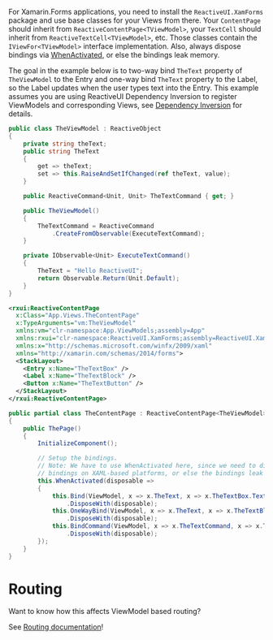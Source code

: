 For Xamarin.Forms applications, you need to install the `ReactiveUI.XamForms` package and use base classes for your Views from there. Your `ContentPage` should inherit from `ReactiveContentPage<TViewModel>`, your `TextCell` should inherit from `ReactiveTextCell<TViewModel>`, etc. Those classes contain the `IViewFor<TViewModel>` interface implementation. Also, always dispose bindings via [WhenActivated](../when-activated), or else the bindings leak memory.

The goal in the example below is to two-way bind `TheText` property of `TheViewModel` to the Entry and one-way bind `TheText` property to the Label, so the Label updates when the user types text into the Entry. This example assumes you are using ReactiveUI Dependency Inversion to register ViewModels and corresponding Views, see [Dependency Inversion](../dependency-inversion) for details.
 
```csharp
public class TheViewModel : ReactiveObject
{
    private string theText;
    public string TheText
    {
        get => theText;
        set => this.RaiseAndSetIfChanged(ref theText, value);
    }

    public ReactiveCommand<Unit, Unit> TheTextCommand { get; }

    public TheViewModel()
    {
        TheTextCommand = ReactiveCommand
            .CreateFromObservable(ExecuteTextCommand);
    }

    private IObservable<Unit> ExecuteTextCommand()
    {
        TheText = "Hello ReactiveUI";
        return Observable.Return(Unit.Default);
    }
}
```

```xml
<rxui:ReactiveContentPage
  x:Class="App.Views.TheContentPage"
  x:TypeArguments="vm:TheViewModel"          
  xmlns:vm="clr-namespace:App.ViewModels;assembly=App"
  xmlns:rxui="clr-namespace:ReactiveUI.XamForms;assembly=ReactiveUI.XamForms"
  xmlns:x="http://schemas.microsoft.com/winfx/2009/xaml"
  xmlns="http://xamarin.com/schemas/2014/forms">
  <StackLayout>
    <Entry x:Name="TheTextBox" />
    <Label x:Name="TheTextBlock" />
    <Button x:Name="TheTextButton" />
  </StackLayout>
</rxui:ReactiveContentPage>
```

```csharp
public partial class TheContentPage : ReactiveContentPage<TheViewModel>
{
    public ThePage()
    {
        InitializeComponent();

        // Setup the bindings.
        // Note: We have to use WhenActivated here, since we need to dispose the
        // bindings on XAML-based platforms, or else the bindings leak memory.
        this.WhenActivated(disposable =>
        {
            this.Bind(ViewModel, x => x.TheText, x => x.TheTextBox.Text)
                .DisposeWith(disposable);
            this.OneWayBind(ViewModel, x => x.TheText, x => x.TheTextBlock.Text)
                .DisposeWith(disposable);
            this.BindCommand(ViewModel, x => x.TheTextCommand, x => x.TheTextButton)
                .DisposeWith(disposable);
        });
    }
}
```

# Routing

Want to know how this affects ViewModel based routing?

See [Routing documentation](../routing)!
